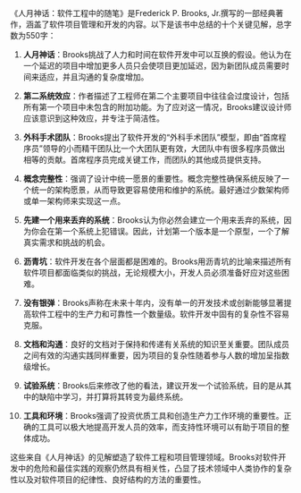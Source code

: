 《人月神话：软件工程中的随笔》是Frederick P. Brooks, Jr.撰写的一部经典著作，涵盖了软件项目管理和开发的内容。以下是该书中总结的十个关键见解，总字数为550字：

1. **人月神话**：Brooks挑战了人力和时间在软件开发中可以互换的假设。他认为在一个延迟的项目中增加更多人员只会使项目更加延迟，因为新团队成员需要时间来适应，并且沟通的复杂度增加。

2. **第二系统效应**：作者描述了工程师在第二个主要项目中往往会过度设计，包括所有第一个项目中未包含的附加功能。为了应对这一情况，Brooks建议设计师应该意识到这种效应，并专注于简洁性。

3. **外科手术团队**：Brooks提出了软件开发的“外科手术团队”模型，即由“首席程序员”领导的小而精干团队比一个大团队更有效，大团队中有很多程序员做出相等的贡献。首席程序员完成关键工作，而团队的其他成员提供支持。

4. **概念完整性**：强调了设计中统一愿景的重要性。概念完整性确保系统反映了一个统一的架构愿景，从而导致更容易使用和维护的系统。最好通过少数架构师或单一架构师来实现这一点。

5. **先建一个用来丢弃的系统**：Brooks认为你必然会建立一个用来丢弃的系统，因为你会在第一个系统上犯错误。因此，计划第一个版本是一个原型，一个了解真实需求和挑战的机会。

6. **沥青坑**：软件开发在各个层面都是困难的。Brooks用沥青坑的比喻来描述所有软件项目都面临类似的挑战，无论规模大小，开发人员必须准备好应对这些困难。

7. **没有银弹**：Brooks声称在未来十年内，没有单一的开发技术或创新能够显著提高软件工程中的生产力和可靠性一个数量级。软件开发中固有的复杂性不容易克服。

8. **文档和沟通**：良好的文档对于保持和传递有关系统的知识至关重要。团队成员之间有效的沟通实践同样重要，因为项目的复杂性随着参与人数的增加呈指数级增长。

9. **试验系统**：Brooks后来修改了他的看法，建议开发一个试验系统，目的是从其中的缺陷中学习，并打算将其转变为最终系统。

10. **工具和环境**：Brooks强调了投资优质工具和创造生产力工作环境的重要性。正确的工具可以极大地提高开发人员的效率，而支持性环境可以有助于项目的整体成功。

这些来自《人月神话》的见解塑造了软件工程和项目管理领域。Brooks对软件开发中的危险和最佳实践的观察仍然具有相关性，凸显了技术领域中人类协作的复杂性以及对软件项目的纪律性、良好结构的方法的重要性。